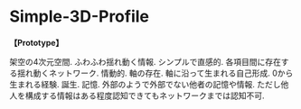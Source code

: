 
# Simple-3D-Profile

<strong><p>【Prototype】</strong></p>
架空の4次元空間. ふわふわ揺れ動く情報. シンプルで直感的. 各項目間に存在する揺れ動くネットワーク. 情動的. 軸の存在. 軸に沿って生まれる自己形成. 0から生まれる経験. 誕生. 記憶. 外部のようで外部でない他者の記憶や情報. ただし他人を構成する情報はある程度認知できてもネットワークまでは認知不可.
